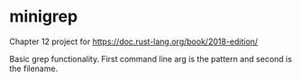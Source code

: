 # minigrep
Chapter 12 project for https://doc.rust-lang.org/book/2018-edition/

Basic grep functionality. First command line arg is the pattern and second is the filename.
